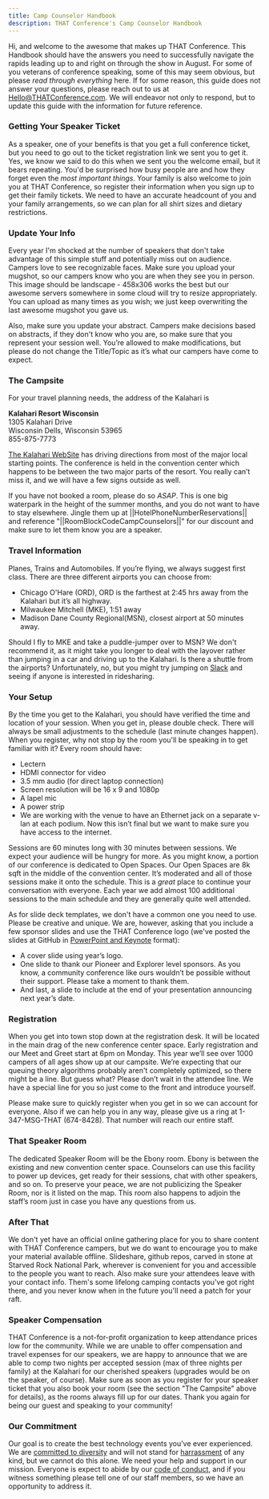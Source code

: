 ```yaml
---
title: Camp Counselor Handbook
description: THAT Conference's Camp Counselor Handbook
---
```


Hi, and welcome to the awesome that makes up THAT Conference. This Handbook should have the answers you need to successfully navigate
the rapids leading up to and right on through the show in August. For some of you veterans of conference speaking, some of this may seem
obvious, but please <em>read through everything</em> here. If for some reason, this guide does not answer your questions, please reach out to us at
[Hello@THATConference.com](mailto:Hello@THATConference). We will endeavor not only to respond, but to update this guide
with the information for future reference.

### Getting Your Speaker Ticket

As a speaker, one of your benefits is that you get a full conference ticket, but you need to go out to the ticket registration link we sent you to get it.
Yes, we know we said to do this when we sent you the welcome email, but it bears repeating. You'd be surprised how busy people are and how they forget even the <i>most important things</i>.
Your family is also welcome to join you at THAT Conference, so register their information when you sign up to get their family tickets.
We need to have an accurate headcount of you and your family arrangements, so we can plan for all shirt sizes and dietary restrictions.

### Update Your Info

Every year I'm shocked at the number of speakers that don't take advantage of this simple stuff and potentially miss out on audience. Campers
love to see recognizable faces. Make sure you upload your mugshot, so our campers know who you are when they see you in person. This image
should be landscape - 458x306 works the best but our awesome servers somewhere in some cloud will try to resize appropriately. You can upload
as many times as you wish; we just keep overwriting the last awesome mugshot you gave us.

Also, make sure you update your abstract. Campers make decisions based on abstracts, if they don't know who you are, so make sure that
you represent your session well. You’re allowed to make modifications, but please do not change the Title/Topic as it’s what our campers
have come to expect.

### The Campsite

For your travel planning needs, the address of the Kalahari is

**Kalahari Resort Wisconsin** <br/>
1305 Kalahari Drive <br/>
Wisconsin Dells, Wisconsin 53965 <br/>
855-875-7773 <br/>

<a href="http://www.kalahariresorts.com/wi/information/directions/" target=_blank>The Kalahari WebSite</a> has driving directions from most of
the major local starting points. The conference is held in the convention center which happens to be between the two major parts of the resort.
You really can’t miss it, and we will have a few signs outside as well.

If you have not booked a room, please do so _ASAP_. This is one big waterpark in the height of the summer months, and you do not want to have
to stay elsewhere. Jingle them up at ||HotelPhoneNumberReservations|| and reference "||RoomBlockCodeCampCounselors||" for our discount and make sure to let them know you are a speaker.

### Travel Information

Planes, Trains and Automobiles. If you’re flying, we always suggest first class. There are three different airports you can choose from:

- Chicago O'Hare (ORD), ORD is the farthest at 2:45 hrs away from the Kalahari but it’s all highway.
- Milwaukee Mitchell (MKE), 1:51 away
- Madison Dane County Regional(MSN), closest airport at 50 minutes away.

Should I fly to MKE and take a puddle-jumper over to MSN? We don't recommend it, as it might take you longer to deal with the layover rather
than jumping in a car and driving up to the Kalahari. Is there a shuttle from the airports? Unfortunately, no, but you might try jumping
on [Slack](http://thatslack.thatconference.com/) and seeing if anyone is interested in ridesharing.

### Your Setup

By the time you get to the Kalahari, you should have verified the time and location of your session. When you get in, please double check.
There will always be small adjustments to the schedule (last minute changes happen). When you register, why not stop by the room you'll
be speaking in to get familiar with it? Every room should have:

- Lectern
- HDMI connector for video
- 3.5 mm audio (for direct laptop connection)
- Screen resolution will be 16 x 9 and 1080p
- A lapel mic
- A power strip
- We are working with the venue to have an Ethernet jack on a separate v-lan at each podium. Now this isn’t final but we want to make
  sure you have access to the internet.

Sessions are 60 minutes long with 30 minutes between sessions. We expect your audience will be hungry for more. As you might know, a
portion of our conference is dedicated to Open Spaces. Our Open Spaces are 8k sqft in the middle of the convention center. It’s
moderated and all of those sessions make it onto the schedule. This is a _great_ place to continue your conversation with everyone. Each
year we add almost 100 additional sessions to the main schedule and they are generally quite well attended.

As for slide deck templates, we don't have a common one you need to use. Please be creative and unique. We are, however, asking that you include
a few sponsor slides and use the THAT Conference logo (we've posted the slides at GitHub in <a href="https://github.com/ThatConference/that-branding/tree/master/Speaker%20Slides" target=_blank><span class="glyphicon glyphicon-download-alt"></span>PowerPoint and Keynote</a>
format):

- A cover slide using year’s logo.
- One slide to thank our Pioneer and Explorer level sponsors. As you know, a community conference like ours wouldn’t be possible without their support. Please take a moment to thank them.
- And last, a slide to include at the end of your presentation announcing next year’s date.

### Registration

When you get into town stop down at the registration desk. It will be located in the main drag of the new conference center space.
Early registration and our Meet and Greet start at 6pm on Monday. This year we’ll see over 1000 campers of all ages show up at our campsite.
We’re expecting that our queuing theory algorithms probably aren't completely optimized, so there might be a line. But guess what? Please
don’t wait in the attendee line. We have a special line for you so just come to the front and introduce yourself.

Please make sure to quickly register when you get in so we can account for everyone. Also if we can help you in any way, please give us a ring
at 1-347-MSG-THAT (674-8428). That number will reach our entire staff.

### That Speaker Room

The dedicated Speaker Room will be the Ebony room. Ebony is between the existing and new convention center space.
Counselors can use this facility to power up devices, get ready for their sessions, chat with other speakers, and so on. To preserve your
peace, we are not publicizing the Speaker Room, nor is it listed on the map. This room also happens to adjoin the staff’s room just in case
you have any questions from us.

### After That

We don't yet have an official online gathering place for you to share content with THAT Conference campers, but we do want to encourage
you to make your material available offline. Slideshare, github repos, carved in stone at Starved Rock National Park, wherever is convenient
for you and accessible to the people you want to reach. Also make sure your attendees leave with your contact info. Them's some lifelong
camping contacts you've got right there, and you never know when in the future you'll need a patch for your raft.

### Speaker Compensation

THAT Conference is a not-for-profit organization to keep attendance prices low for the community. While we are unable to offer compensation and travel expenses for our speakers, we are happy to announce that we are able to comp two nights per accepted session (max of three nights per family) at the Kalahari for our cherished speakers (upgrades would be on the speaker, of course). Make sure as soon as you register for your speaker ticket that you also book your room (see the section "The Campsite" above for details), as the rooms always fill up for our dates. Thank you again for being our guest and speaking to your community!

### Our Commitment

Our goal is to create the best technology events you’ve ever experienced. We are [committed to diversity](commitment-to-diversity)
and will not stand for [harrassment](anti-harassment-policy) of any kind, but we cannot do this alone. We
need your help and support in our mission. Everyone is expect to abide by our [code of conduct](code-of-conduct),
and if you witness something please tell one of our staff members, so we have an opportunity to address it.
